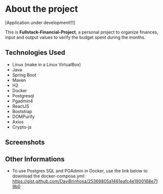 # About the project

[Application under development!!!]

This is **Fullstack-Financial-Project**, a personal project to organize finances, input and output values to verify the budget spent during the months.

## Technologies Used

- Linux (make in a Linux VirtualBox)
- Java
- Spring Boot
- Maven
- H2
- Docker
- Postgresql
- Pgadmin4
- ReactJS
- Bootstrap
- DOMPurify
- Axios
- Crypto-js

## Screenshots

## Other Informations

- To use Postgres SQL and PGAdmin in Docker, use the link below to download the docker-compose.yml: https://gist.github.com/DaviBrinhosa/25369805a1461eafc4e1900168e719b0

